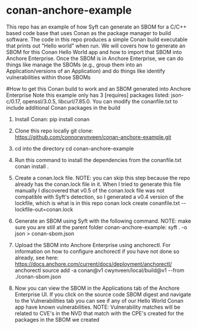 # conan-anchore-example
This repo has an example of how Syft can generate an SBOM for a C/C++ based code base that uses Conan as the package manager to build software. The code in this repo produces a simple Conan build executable that prints out "Hello world" when run. We will covers how to generate an SBOM for this Conan Hello World app and how to import that SBOM into Anchore Enterprise. Once the SBOM is in Anchore Enterprise, we can do things like manage the SBOMs (e.g., group them into an Application/versions of an Application) and do things like identify vulnerabilities within those SBOMs

#How to get this Conan build to work and an SBOM generated into Anchore Enterprise
Note this example only has 3 [requires] packages listed: json-c/0.17, openssl/3.0.5, libcurl/7.85.0. You can modify the conanfile.txt to include additional Conan packages in the build

1. Install Conan:
   pip install conan

2. Clone this repo locally
   git clone: https://github.com/connorwynveen/conan-anchore-example.git

3. cd into the directory
   cd conan-anchore-example

4. Run this command to install the dependencies from the conanfile.txt
   conan install .

5. Create a conan.lock file. NOTE: you can skip this step because the repo already has the conan.lock file in it. When I tried to generate this file manually I discovered that v0.5 of the conan.lock file was not compatible with Syft's detection, so I generated a v0.4 version of the lockfile, which is what is in this repo
   conan lock create conanfile.txt --lockfile-out=conan.lock

6. Generate an SBOM using Syft with the following command. NOTE: make sure you are still at the parent folder conan-anchore-example:
   syft . -o json > conan-sbom.json

7. Upload the SBOM into Anchore Enterprise using anchorectl. For information on how to configure anchorectl if you have not done so already, see here: https://docs.anchore.com/current/docs/deployment/anchorectl/
   anchorectl source add -a conan@v1 cwynveen/local/build@v1 --from ./conan-sbom.json

8. Now you can view the SBOM in the Applications tab of the Anchore Enterprise UI. If you click on the source code SBOM digest and navigate to the Vulnerabilities tab you can see if any of our Hello World Conan app have known vulnerabilities. NOTE: Vulnerability matches will be related to CVE's in the NVD that match with the CPE's created for the packages in the SBOM we created
